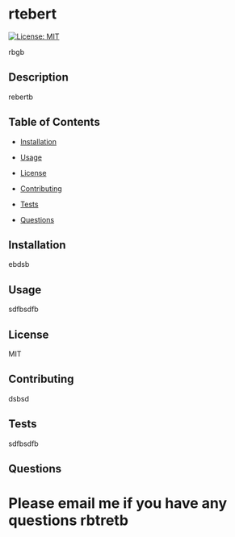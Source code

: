 # rtebert
  
  [![License: MIT](https://img.shields.io/badge/License-MIT-yellow.svg)](https://opensource.org/licenses/MIT)

  rbgb
  
  
  
  
 
  
  
 

  ## Description
  rebertb
  ## Table of Contents
  
  * [Installation](#installation)
  
  * [Usage](#usage)
  
  * [License](#license)
  
  * [Contributing](#contributing)
  
  * [Tests](#tests)
  
  * [Questions](#questions)
  
  ## Installation
  ebdsb
  ## Usage
  sdfbsdfb
  ## License
  MIT
  ## Contributing
  dsbsd
  ## Tests
  sdfbsdfb
  ## Questions
  # Please email me if you have any questions rbtretb